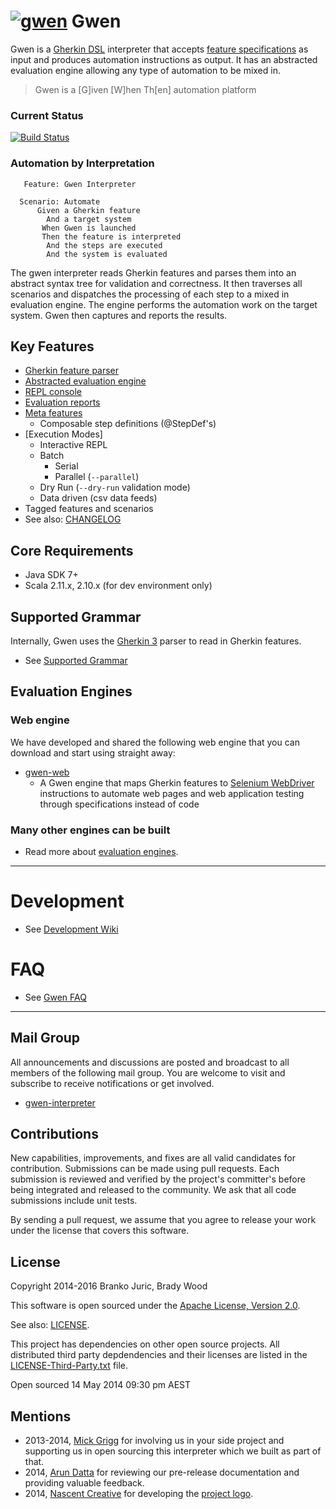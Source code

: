 [![gwen](https://github.com/gwen-interpreter/gwen/blob/master/doc/img/gwen-attractor.png)](https://github.com/gwen-interpreter/gwen/wiki/The-Gwen-Logo)
Gwen
====

Gwen is a 
[Gherkin DSL](https://github.com/cucumber/cucumber/wiki/Gherkin) 
interpreter that accepts 
[feature specifications](https://github.com/cucumber/cucumber/wiki/Feature-Introduction) 
as input and produces automation instructions as output. It has an abstracted 
evaluation engine allowing any type of automation to be mixed in.

> Gwen is a [G]iven [W]hen Th[en] automation platform

### Current Status

[![Build Status](https://travis-ci.org/gwen-interpreter/gwen.svg)](https://travis-ci.org/gwen-interpreter/gwen)

### Automation by Interpretation

```gherkin    
   Feature: Gwen Interpreter
    
  Scenario: Automate
      Given a Gherkin feature
        And a target system
       When Gwen is launched
       Then the feature is interpreted
        And the steps are executed
        And the system is evaluated
```

The gwen interpreter reads Gherkin features and parses them into an abstract 
syntax tree for validation and correctness. It then traverses all scenarios 
and dispatches the processing of each step to a mixed in evaluation engine. 
The engine performs the automation work on the target system. Gwen then 
captures and reports the results.

Key Features
------------

- [Gherkin feature parser](https://github.com/gwen-interpreter/gwen/wiki/Supported-Grammar)
- [Abstracted evaluation engine](https://github.com/gwen-interpreter/gwen/wiki/Evaluation-Engines)
- [REPL console](https://github.com/gwen-interpreter/gwen/wiki/REPL-Console)
- [Evaluation reports](https://github.com/gwen-interpreter/gwen/wiki/Evaluation-Reports)
- [Meta features](https://github.com/gwen-interpreter/gwen/wiki/Meta-Features)
  - Composable step definitions (@StepDef's)
- [Execution Modes]
  - Interactive REPL 
  - Batch
    - Serial 
    - Parallel (`--parallel`)
  - Dry Run (`--dry-run` validation mode)
  - Data driven (csv data feeds)
- Tagged features and scenarios
- See also: [CHANGELOG](CHANGELOG)

Core Requirements
-----------------

- Java SDK 7+
- Scala 2.11.x, 2.10.x (for dev environment only)

Supported Grammar
-----------------

Internally, Gwen uses the [Gherkin 3](https://github.com/cucumber/gherkin3) 
parser to read in Gherkin features.

- See [Supported Grammar](https://github.com/gwen-interpreter/gwen/wiki/Supported-Grammar)

Evaluation Engines
------------------

### Web engine
We have developed and shared the following web engine that you can download 
and start using straight away:

- [gwen-web](https://github.com/gwen-interpreter/gwen-web)
  - A Gwen engine that maps Gherkin features to [Selenium WebDriver](http://www.seleniumhq.org/projects/webdriver) 
    instructions to automate web pages and web application testing through 
    specifications instead of code

### Many other engines can be built
- Read more about [evaluation engines](https://github.com/gwen-interpreter/gwen/wiki/Evaluation-Engines).

***

Development
===========

- See [Development Wiki](https://github.com/gwen-interpreter/gwen/wiki/Development) 

FAQ
===

- See [Gwen FAQ](https://github.com/gwen-interpreter/gwen/wiki/FAQ)

***

Mail Group
----------

All announcements and discussions are posted and broadcast to all members of 
the following mail group. You are welcome to visit and subscribe to receive 
notifications or get involved.

- [gwen-interpreter](https://groups.google.com/d/forum/gwen-interpreter) 

Contributions
-------------

New capabilities, improvements, and fixes are all valid candidates for 
contribution. Submissions can be made using pull requests. Each submission 
is reviewed and verified by the project's committer's before being integrated 
and released to the community. We ask that all code submissions include unit 
tests.

By sending a pull request, we assume that you agree to release your work under 
the license that covers this software.

License
-------

Copyright 2014-2016 Branko Juric, Brady Wood

This software is open sourced under the 
[Apache License, Version 2.0](http://www.apache.org/licenses/LICENSE-2.0.txt).

See also: [LICENSE](LICENSE).

This project has dependencies on other open source projects. All distributed 
third party depdendencies and their licenses are listed in the 
[LICENSE-Third-Party.txt](LICENSE-Third-Party.txt) file.


Open sourced 14 May 2014 09:30 pm AEST

Mentions
--------

- 2013-2014, [Mick Grigg](http://au.linkedin.com/in/mickgrigg) for 
  involving us in your side project and supporting us in open sourcing this 
  interpreter which we built as part of that. 
- 2014, [Arun Datta](http://au.linkedin.com/in/arundatta) for reviewing our 
  pre-release documentation and providing valuable feedback.
- 2014, [Nascent Creative](http://www.nascentcreative.com.au) for developing 
  the [project logo](https://github.com/gwen-interpreter/gwen/wiki/The-Gwen-Logo).
